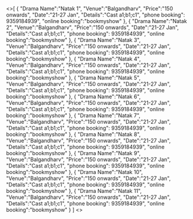 <<jasonstartshere>>[
   {
      "Drama Name":"Natak 1",
      "Venue":"Balgandharv",
      "Price":"150 onwards",
      "Date":"21-27 Jan",
      "Details":"Cast a1;b1;c1",
      "phone booking": 9359184939",
      "online booking":"bookmyshow"
   },
   {
       "Drama Name":"Natak 2",
      "Venue":"Balgandharv",
      "Price":"150 onwards",
      "Date":"21-27 Jan",
      "Details":"Cast a1;b1;c1",
      "phone booking": 9359184939",
      "online booking":"bookmyshow"
   },
   {
      "Drama Name":"Natak 3",
      "Venue":"Balgandharv",
      "Price":"150 onwards",
      "Date":"21-27 Jan",
      "Details":"Cast a1;b1;c1",
      "phone booking": 9359184939",
      "online booking":"bookmyshow"
   },
   {
       "Drama Name":"Natak 4",
      "Venue":"Balgandharv",
      "Price":"150 onwards",
      "Date":"21-27 Jan",
      "Details":"Cast a1;b1;c1",
      "phone booking": 9359184939",
      "online booking":"bookmyshow"
   },
    {
       "Drama Name":"Natak 5",
      "Venue":"Balgandharv",
      "Price":"150 onwards",
      "Date":"21-27 Jan",
      "Details":"Cast a1;b1;c1",
      "phone booking": 9359184939",
      "online booking":"bookmyshow"
   },
    {
       "Drama Name":"Natak 6",
      "Venue":"Balgandharv",
      "Price":"150 onwards",
      "Date":"21-27 Jan",
      "Details":"Cast a1;b1;c1",
      "phone booking": 9359184939",
      "online booking":"bookmyshow"
   }, 
   {
       "Drama Name":"Natak 7",
      "Venue":"Balgandharv",
      "Price":"150 onwards",
      "Date":"21-27 Jan",
      "Details":"Cast a1;b1;c1",
      "phone booking": 9359184939",
      "online booking":"bookmyshow"
   },
    {
       "Drama Name":"Natak 8",
      "Venue":"Balgandharv",
      "Price":"150 onwards",
      "Date":"21-27 Jan",
      "Details":"Cast a1;b1;c1",
      "phone booking": 9359184939",
      "online booking":"bookmyshow"
   },
    {
       "Drama Name":"Natak 9",
      "Venue":"Balgandharv",
      "Price":"150 onwards",
      "Date":"21-27 Jan",
      "Details":"Cast a1;b1;c1",
      "phone booking": 9359184939",
      "online booking":"bookmyshow"
   },
    {
       "Drama Name":"Natak 10",
      "Venue":"Balgandharv",
      "Price":"150 onwards",
      "Date":"21-27 Jan",
      "Details":"Cast a1;b1;c1",
      "phone booking": 9359184939",
      "online booking":"bookmyshow"
   },
    {
       "Drama Name":"Natak 11",
      "Venue":"Balgandharv",
      "Price":"150 onwards",
      "Date":"21-27 Jan",
      "Details":"Cast a1;b1;c1",
      "phone booking": 9359184939",
      "online booking":"bookmyshow"
   }
] <<jasonendshere>>
